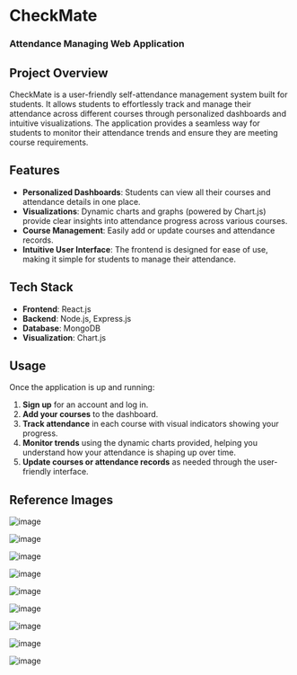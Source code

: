 # CheckMate

### Attendance Managing Web Application

## Project Overview
CheckMate is a user-friendly self-attendance management system built for students. It allows students to effortlessly track and manage their attendance across different courses through personalized dashboards and intuitive visualizations. The application provides a seamless way for students to monitor their attendance trends and ensure they are meeting course requirements.

## Features
- **Personalized Dashboards**: Students can view all their courses and attendance details in one place.
- **Visualizations**: Dynamic charts and graphs (powered by Chart.js) provide clear insights into attendance progress across various courses.
- **Course Management**: Easily add or update courses and attendance records.
- **Intuitive User Interface**: The frontend is designed for ease of use, making it simple for students to manage their attendance.
  
## Tech Stack
- **Frontend**: React.js
- **Backend**: Node.js, Express.js
- **Database**: MongoDB
- **Visualization**: Chart.js
## Usage
Once the application is up and running:

1. **Sign up** for an account and log in.
2. **Add your courses** to the dashboard.
3. **Track attendance** in each course with visual indicators showing your progress.
4. **Monitor trends** using the dynamic charts provided, helping you understand how your attendance is shaping up over time.
5. **Update courses or attendance records** as needed through the user-friendly interface.
   
## Reference Images
![image](https://github.com/user-attachments/assets/5493a333-e8d2-4be3-960f-528cb2720efa)



![image](https://github.com/user-attachments/assets/c673daa3-f33a-4e01-a704-bed332fc8947)


![image](https://github.com/user-attachments/assets/f1dcaff9-0076-4a02-bd14-3588eb752198)


![image](https://github.com/user-attachments/assets/89f61a3f-af32-4bd6-96cd-daeae32fa078)

![image](https://github.com/user-attachments/assets/b897ac55-fc70-4d12-a6f5-cebbb596c4ca)

![image](https://github.com/user-attachments/assets/7a188a78-65d8-4edc-957d-b2a01a63a5dc)


![image](https://github.com/user-attachments/assets/01688890-e6e7-4e49-9c36-02af2777c93d)

![image](https://github.com/user-attachments/assets/5db12561-f973-4f05-8bc9-5d0b209f8b7b)


![image](https://github.com/user-attachments/assets/a775fefc-c423-49e1-b6b9-c2b1b522383b)
